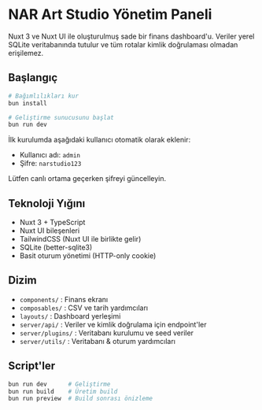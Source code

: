 # NAR Art Studio Yönetim Paneli

Nuxt 3 ve Nuxt UI ile oluşturulmuş sade bir finans dashboard'u. Veriler yerel SQLite veritabanında tutulur ve tüm rotalar kimlik doğrulaması olmadan erişilemez.

## Başlangıç

```bash
# Bağımlılıkları kur
bun install

# Geliştirme sunucusunu başlat
bun run dev
```

İlk kurulumda aşağıdaki kullanıcı otomatik olarak eklenir:

- Kullanıcı adı: `admin`
- Şifre: `narstudio123`

Lütfen canlı ortama geçerken şifreyi güncelleyin.

## Teknoloji Yığını
- Nuxt 3 + TypeScript
- Nuxt UI bileşenleri
- TailwindCSS (Nuxt UI ile birlikte gelir)
- SQLite (better-sqlite3)
- Basit oturum yönetimi (HTTP-only cookie)

## Dizim
- `components/` : Finans ekranı
- `composables/` : CSV ve tarih yardımcıları
- `layouts/` : Dashboard yerleşimi
- `server/api/` : Veriler ve kimlik doğrulama için endpoint'ler
- `server/plugins/` : Veritabanı kurulumu ve seed veriler
- `server/utils/` : Veritabanı & oturum yardımcıları

## Script'ler

```bash
bun run dev      # Geliştirme
bun run build    # Üretim build
bun run preview  # Build sonrası önizleme
```
